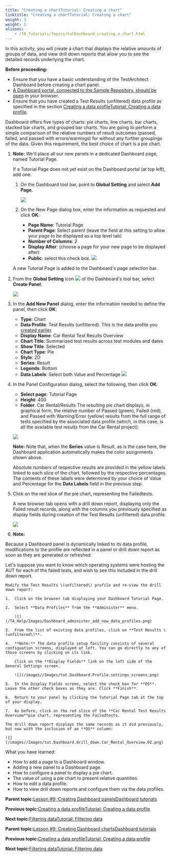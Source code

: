 ```yaml
--- 
title: "Creating a chartTutorial: Creating a chart"
linktitle: "Creating a chartTutorial: Creating a chart"
weight: 3
weight: 3
aliases: 
    - /TA_Tutorials/Topics/tutDashboard_creating_a_chart.html
---
```


In this activity, you will create a chart that displays the relative amounts of groups of data, and view drill down reports that allow you to see the detailed records underlying the chart.

**Before proceeding:**

-   Ensure that you have a basic understanding of the TestArchitect Dashboard before creating a chart panel.
-   [A Dashboard portal, connected to the Sample Repository, should be open](tutDashboard_launching_Dashboard.html) in your browser.
-   Ensure that you have created a Test Results \(unfiltered\) data profile as specified in the section [Creating a data profileTutorial: Creating a data profile](tutDashboard_creating_a_data_profile.html).

Dashboard offers five types of charts: pie charts, line charts, bar charts, stacked bar charts, and grouped bar charts. You are going to perform a simple comparison of the relative numbers of result outcomes \(passed, failed, and passed with errors/warnings\) for without any further groupings of the data. Given this requirement, the best choice of chart is a pie chart.

1.  **Note:** We'll place all our new panels in a dedicated Dashboard page, named Tutorial Page.

    If a Tutorial Page does not yet exist on the Dashboard portal \(at top left\), add one:

    1.  On the Dashboard tool bar, point to **Global Setting** and select **Add Page**.

        ![](/TA_Help/Images/Dashboard_add_page.png)

    2.  On the New Page dialog box, enter the information as requested and click **OK**:

        -   **Page Name**: Tutorial Page
        -   **Parent Page**: Select parent \(leave the field at this setting to allow your page to be displayed as a top level tab\)
        -   **Number of Columns**: 2
        -   **Display After**: \(choose a page for your new page to be displayed after\)
        -   **Public**: select this check box.
        ![](/images//Images/tut.Dashboard.Add_Page.Tutorial_Page.png)

    A new Tutorial Page is added to the Dashboard's page selection bar.

2.  From the **Global Setting** icon ![](/images//Images/icn.Dashboard.Global_Setting.png) of the Dashboard's tool bar, select **Create Panel**:

    ![](/images//Images/tut.Dashboard.Create_Panel.menu_select.png)

3.  In the **Add New Panel** dialog, enter the information needed to define the panel, then click **OK**:

    -   **Type**: Chart
    -   **Data Profile**: Test Results \(unfiltered\). This is the data profile you [created earlier](tutDashboard_creating_a_data_profile.html).
    -   **Display Name**: Car Rental Test Results Overview
    -   **Chart Title**: Summarized test results across test modules and dates
    -   **Show Title**: Selected
    -   **Chart Type**: Pie
    -   **Style**: 2D
    -   **Series**: Result
    -   **Legends**: Bottom
    -   **Data Labels**: Select both Value and Percentage
    ![](/images//Images/tut.Dashboard.Add_Panel.Car_Rental_Test_Results_Overview.png)

4.  In the Panel Configuration dialog, select the following, then click **OK**:

    -   **Select page**: Tutorial Page
    -   **Height**: 400
    -   **Folder**: Car Rental/Results
    The resulting pie chart displays, in graphical form, the relative number of Passed \(green\), Failed \(red\), and Passed with Warning/Error \(yellow\) results from the full range of tests specified by the associated data profile \(which, in this case, is all the available test results from the Car Rental project\):

    ![](/images//Images/tut.Dashboard.pie_chart.Car_Rental_Overview.01.png)

    **Note:** Note that, when the **Series** value is Result, as is the case here, the Dashboard application automatically makes the color assignments shown above.

    Absolute numbers of respective results are provided in the yellow labels linked to each slice of the chart, followed by the respective percentages. The contents of these labels were determined by your choice of Value and Percentage for the **Data Labels** field in the previous step.

5.  Click on the red slice of the pie chart, representing the Failedtests.

    A new browser tab opens with a drill down report, displaying only the Failed result records, along with the columns you previously specified as display fields during creation of the Test Results \(unfiltered\) data profile.

    ![](/images//Images/tut.Dashboard.drill_down.Car_Rental_Overview.01.png)

6.  **Note:**

Because a Dashboard panel is dynamically linked to its data profile, modifications to the profile are reflected in a panel or drill down report as soon as they are generated or refreshed.

Let's suppose you want to know which operating systems were hosting the AUT for each of the failed tests, and wish to see this included in the drill down report.

    Modify the Test Results \(unfiltered\) profile and re-view the drill down report:

    1.  Click on the browser tab displaying your Dashboard Tutorial Page.

    2.  Select **Data Profiles** from the **Administer** menu.

        ![](/TA_Help/Images/Dashboard_administer_add_new_data_profiles.png)

    3.  From the list of existing data profiles, click on **Test Results \(unfiltered\)**.

    4.  **Note:** The data profile setup facility consists of several configuation screens, displayed at left. You can go directly to any of those screens by clicking on its link.

        Click on the **Display Fields** link on the left side of the General Settings screen.

        ![](/images//Images/tut.Dashboard.Profile.settings_screens.png)

    5.  In the Display Fields screen, select the check box for **OS**. Leave the other check boxes as they are. Click **Finish**.

    6.  Return to your panel by clicking the Tutorial Page tab at the top of your display.

    7.  As before, click on the red slice of the **Car Rental Test Results Overview**pie chart, representing the Failedtests.

    The drill down report displays the same records as it did previously, but now with the inclusion of an **OS** column:

    ![](/images//Images/tut.Dashboard.drill_down.Car_Rental_Overview.02.png)


What you have learned:

-   How to add a page to a Dashboard window.
-   Adding a new panel to a Dashboard page.
-   How to configure a panel to display a pie chart.
-   The value of using a pie chart to present relative quantities.
-   How to edit a data profile.
-   How to view drill down reports and configure them via the data profiles.

**Parent topic:**[Lesson \#9: Creating Dashboard panelsDashboard tutorials](/TA_Tutorials/Topics/tutDashboard_creating_panels.html)

**Previous topic:**[Creating a data profileTutorial: Creating a data profile](/TA_Tutorials/Topics/tutDashboard_creating_a_data_profile.html)

**Next topic:**[Filtering dataTutorial: Filtering data](/TA_Tutorials/Topics/tutDashboard_filtering_data.html)

**Parent topic:**[Lesson \#9: Creating Dashboard chartsDashboard tutorials](/TA_Help/Topics/Dashboard_tutorials.html)

**Previous topic:**[Creating a data profileTutorial: Creating a data profile](/TA_Tutorials/Topics/tutDashboard_creating_a_data_profile.html)

**Next topic:**[Filtering dataTutorial: Filtering data](/TA_Tutorials/Topics/tutDashboard_filtering_data.html)

